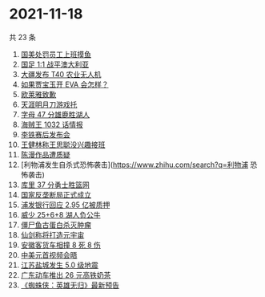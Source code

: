 # 2021-11-18

共 23 条

<!-- BEGIN ZHIHUSEARCH -->
<!-- 最后更新时间 Thu Nov 18 2021 14:10:56 GMT+0800 (China Standard Time) -->
1. [国美处罚员工上班摸鱼](https://www.zhihu.com/search?q=国美)
1. [国足 1:1 战平澳大利亚](https://www.zhihu.com/search?q=中国男足)
1. [大疆发布 T40 农业无人机](https://www.zhihu.com/search?q=大疆T40)
1. [如果贾宝玉开 EVA 会怎样？](https://www.zhihu.com/search?q=贾宝玉)
1. [欧莱雅致歉](https://www.zhihu.com/search?q=欧莱雅)
1. [天涯明月刀游戏托](https://www.zhihu.com/search?q=天涯明月刀)
1. [字母 47 分雄鹿胜湖人](https://www.zhihu.com/search?q=湖人)
1. [海贼王 1032 话情报](https://www.zhihu.com/search?q=海贼王)
1. [李铁赛后发布会](https://www.zhihu.com/search?q=李铁)
1. [王健林称王思聪没兴趣接班](https://www.zhihu.com/search?q=王健林)
1. [陈漫作品遭质疑](https://www.zhihu.com/search?q=陈漫)
1. [利物浦发生自杀式恐怖袭击](https://www.zhihu.com/search?q=利物浦 恐怖袭击)
1. [库里 37 分勇士胜篮网](https://www.zhihu.com/search?q=勇士)
1. [国家反垄断局正式成立](https://www.zhihu.com/search?q=国家反垄断局)
1. [浦发银行回应 2.95 亿被质押](https://www.zhihu.com/search?q=浦发银行)
1. [威少 25+6+8 湖人负公牛](https://www.zhihu.com/search?q=湖人)
1. [僵尸鱼古蛋白杀灭肿瘤](https://www.zhihu.com/search?q=僵尸鱼)
1. [仙剑称将打造元宇宙](https://www.zhihu.com/search?q=仙剑奇侠传)
1. [安徽客货车相撞 8 死 8 伤](https://www.zhihu.com/search?q=安徽客货车相撞)
1. [中美元首视频会晤](https://www.zhihu.com/search?q=中美视频会晤)
1. [江苏盐城发生 5.0 级地震](https://www.zhihu.com/search?q=盐城地震)
1. [广东动车推出 26 元高铁奶茶](https://www.zhihu.com/search?q=高铁奶茶)
1. [《蜘蛛侠：英雄无归》最新预告](https://www.zhihu.com/search?q=蜘蛛侠)
<!-- END ZHIHUSEARCH -->
